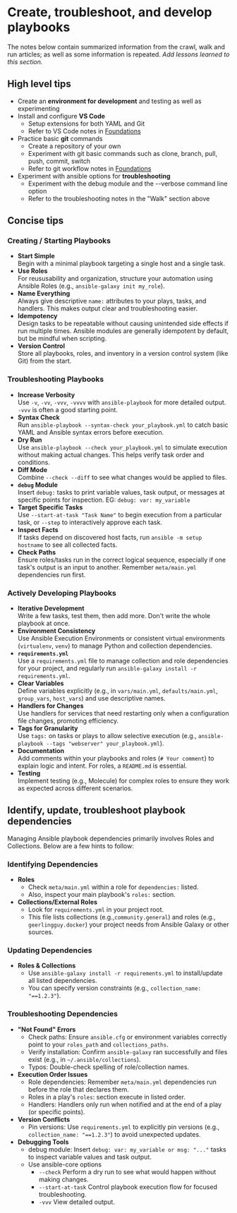 # Create, troubleshoot, and develop playbooks

The notes below contain summarized information from the crawl, walk and run articles; as well as some information is repeated. *Add lessons learned to this section.*

## High level tips

* Create an **environment for development** and testing as well as experimenting
* Install and configure **VS Code**
  * Setup extensions for both YAML and Git
  * Refer to VS Code notes in [Foundations](./foundations.md)
* Practice basic **git** commands
  * Create a repository of your own
  * Experiment with git basic commands such as clone, branch, pull, push, commit, switch
  * Refer to git workflow notes in [Foundations](./foundations.md)
* Experiment with ansible options for **troubleshooting**
  * Experiment with the debug module and the --verbose command line option
  * Refer to the troubleshooting notes in the "Walk" section above

## Concise tips

### Creating / Starting Playbooks

* **Start Simple**  
Begin with a minimal playbook targeting a single host and a single task.
* **Use Roles**  
For reususability and organization, structure your automation using Ansible Roles (e.g., `ansible-galaxy init my_role`).
* **Name Everything**  
Always give descriptive `name:` attributes to your plays, tasks, and handlers. This makes output clear and troubleshooting easier.
* **Idempotency**  
Design tasks to be repeatable without causing unintended side effects if run multiple times. Ansible modules are generally idempotent by default, but be mindful when scripting.
* **Version Control**  
Store all playbooks, roles, and inventory in a version control system (like Git) from the start.

### Troubleshooting Playbooks

* **Increase Verbosity**  
Use `-v`, `-vv`, `-vvv`, `-vvvv` with `ansible-playbook` for more detailed output.  `-vvv` is often a good starting point.
* **Syntax Check**  
Run `ansible-playbook --syntax-check your_playbook.yml` to catch basic YAML and Ansible syntax errors before execution.
* **Dry Run**  
Use `ansible-playbook --check your_playbook.yml` to simulate execution without making actual changes.  This helps verify task order and conditions.
* **Diff Mode**  
Combine `--check --diff` to see what changes would be applied to files.
* **`debug` Module**  
Insert `debug:` tasks to print variable values, task output, or messages at specific points for inspection.  EG: `debug: var: my_variable`
* **Target Specific Tasks**  
Use `--start-at-task "Task Name"` to begin execution from a particular task, or `--step` to interactively approve each task.
* **Inspect Facts**  
If tasks depend on discovered host facts, run `ansible -m setup hostname` to see all collected facts.
* **Check Paths**  
Ensure roles/tasks run in the correct logical sequence, especially if one task's output is an input to another.  Remember `meta/main.yml` dependencies run first.

### Actively Developing Playbooks

* **Iterative Development**  
Write a few tasks, test them, then add more. Don't write the whole playbook at once.
* **Environment Consistency**  
Use Ansible Execution Environments or consistent virtual environments (`virtualenv`, `venv`) to manage Python and collection dependencies.
* **`requirements.yml`**  
Use a `requirements.yml` file to manage collection and role dependencies for your project, and regularly run `ansible-galaxy install -r requirements.yml`.
* **Clear Variables**  
Define variables explicitly (e.g., in `vars/main.yml`, `defaults/main.yml`, `group_vars`, `host_vars`) and use descriptive names.
* **Handlers for Changes**   
Use handlers for services that need restarting only when a configuration file changes, promoting efficiency.
* **Tags for Granularity**  
Use `tags:` on tasks or plays to allow selective execution (e.g., `ansible-playbook --tags "webserver" your_playbook.yml`).
* **Documentation**  
Add comments within your playbooks and roles (`# Your comment`) to explain logic and intent. For roles, a `README.md` is essential.
* **Testing**    
Implement testing (e.g., Molecule) for complex roles to ensure they work as expected across different scenarios.

## Identify, update, troubleshoot playbook dependencies

Managing Ansible playbook dependencies primarily involves Roles and Collections.   Below are a few hints to follow:

### Identifying Dependencies

* **Roles**  
  * Check `meta/main.yml` within a role for `dependencies:` listed.  
  * Also, inspect your main playbook's `roles:` section.
* **Collections/External Roles**  
  * Look for `requirements.yml` in your project root.  
  * This file lists collections (e.g.,`community.general`) and roles (e.g., `geerlingguy.docker`) your project needs from Ansible Galaxy or other sources.

### Updating Dependencies

* **Roles & Collections**  
  * Use `ansible-galaxy install -r requirements.yml` to install/update all listed dependencies.  
  * You can specify version constraints (e.g., `collection_name: "==1.2.3"`).

### Troubleshooting Dependencies

* **"Not Found" Errors**  
   * Check paths: Ensure `ansible.cfg` or environment variables correctly point to your `roles_path` and `collections_paths`.
   * Verify installation: Confirm `ansible-galaxy` ran successfully and files exist (e.g., in `~/.ansible/collections`).
   * Typos: Double-check spelling of role/collection names.
* **Execution Order Issues**  
   * Role dependencies: Remember `meta/main.yml` dependencies run before the role that declares them.  
   * Roles in a play's `roles`: section execute in listed order.
   * Handlers: Handlers only run when notified and at the end of a play (or specific points).
* **Version Conflicts**  
   * Pin versions: Use `requirements.yml` to explicitly pin versions (e.g., `collection_name: "==1.2.3"`) to avoid unexpected updates.
* **Debugging Tools**  
   * debug module: Insert `debug: var: my_variable or msg: "..."` tasks to inspect variable values and task output.
   * Use ansible-core options  
     * `--check`  Perform a dry run to see what would happen without making changes.  
     * `--start-at-task`  Control playbook execution flow for focused troubleshooting.  
     * `-vvv` View detailed output.  
